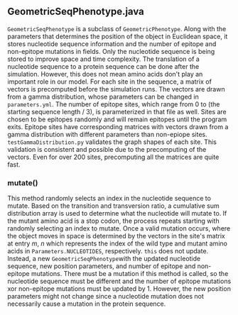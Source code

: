 ## GeometricSeqPhenotype.java
`GeometricSeqPhenotype` is a subclass of `GeometricPhenotype`. 
Along with the parameters that determines the position of the object in Euclidean space, it stores nucleotide sequence information and the number of epitope and non-epitope mutations in fields. 
Only the nucleotide sequence is being stored to improve space and time complexity. 
The translation of a nucleotide sequence to a protein sequence can be done after the simulation. 
However, this does not mean amino acids don't play an important role in our model. 
For each site in the sequence, a matrix of vectors is precomputed before the simulation runs. 
The vectors are drawn from a gamma distribution, whose parameters can be changed in `parameters.yml`.
The number of epitope sites, which range from 0 to (the starting sequence length / 3), is parameterized in that file as well.
Sites are chosen to be epitopes randomly and will remain epitopes until the program exits. 
Epitope sites have corresponding matrices with vectors drawn from a gamma distribution with different parameters than non-epiope sites. 
`testGammaDistribution.py` validates the graph shapes of each site. 
This validation is consistent and possible due to the precomputing of the vectors.
Even for over 200 sites, precomputing all the matrices are quite fast.

### mutate()
This method randomly selects an index in the nucleotide sequence to mutate.
Based on the transition and transversion ratio, a cumulative sum distribution array is used to determine what the nucleotide will mutate to. 
If the mutant amino acid is a stop codon, the process repeats starting with randomly selecting an index to mutate.
Once a valid mutation occurs, where the object moves in space is determined by the vectors in the site's matrix at entry $m$, $n$ which represents the index of the wild type and mutant amino acids in `Parameters.NUCLEOTIDES`, respectively. 
`this` does not update. 
Instead, a new `GeometricSeqPhenotype`with the updated nucleotide sequence, new position parameters, and number of epitope and non-epitope mutations.
There must be a mutation if this method is called, so the nucleotide sequence must be different and the number of epitope mutations xor non-epitope mutations must be updated by 1.
However, the new position parameters might not change since a nucleotide mutation does not necessarily cause a mutation in the protein sequence. 
